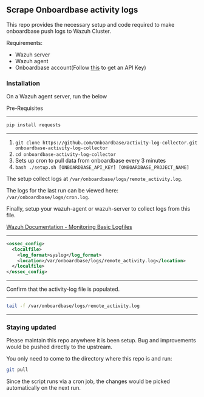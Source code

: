 
## Scrape Onboardbase activity logs

This repo provides the necessary setup and code required to make onboardbase push logs to Wazuh Cluster.

Requirements:
- Wazuh server
- Wazuh agent
- Onboardbase account(Follow [this](https://docs.onboardbase.com/reference/api-auth) to get an API Key)

### Installation
On a Wazuh agent server, run the below

Pre-Requisites

---
```bash
pip install requests
```
---

1. `git clone https://github.com/Onboardbase/activity-log-collector.git onboardbase-activity-log-collector`
2. `cd onboardbase-activity-log-collector`
3.  Sets up cron to pull data from onboardbase every 3 minutes
4. `bash ./setup.sh [ONBOARDBASE_API_KEY] [ONBOARDBASE_PROJECT_NAME]`

The setup collect logs at `/var/onboardbase/logs/remote_activity.log`.

The logs for the last run can be viewed here: `/var/onboardbase/logs/cron.log`.

Finally, setup your wazuh-agent or wazuh-server to collect logs from this file.

[Wazuh Documentation - Monitoring Basic Logfiles](https://documentation.wazuh.com/current/user-manual/capabilities/log-data-collection/monitoring-log-files.html#monitoring-basic-log-files)

---
```xml
<ossec_config>
  <localfile>
    <log_format>syslog</log_format>
    <location>/var/onboardbase/logs/remote_activity.log</location>
  </localfile>
</ossec_config>
```
---

Confirm that the activity-log file is populated.

---
```bash
tail -f /var/onboardbase/logs/remote_activity.log
```
---

### Staying updated
Please maintain this repo anywhere it is been setup. Bug and improvements would be pushed directly to the upstream.

You only need to come to the directory where this repo is and run:

```bash
git pull
```

Since the script runs via a cron job, the changes would be picked automatically on the next run.
